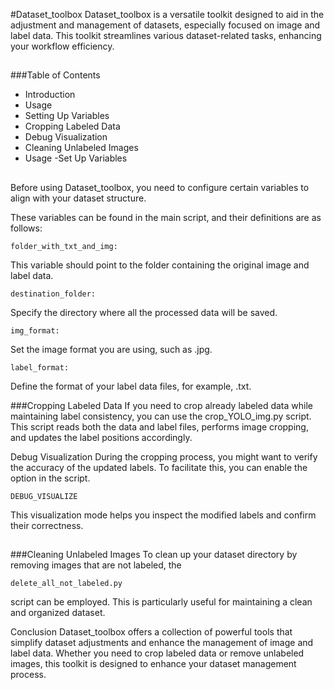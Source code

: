 #Dataset_toolbox
Dataset_toolbox is a versatile toolkit designed to aid in the adjustment and management of datasets, 
especially focused on image and label data. 
This toolkit streamlines various dataset-related tasks, enhancing your workflow efficiency.
##
###Table of Contents
- Introduction
- Usage
- Setting Up Variables
- Cropping Labeled Data
- Debug Visualization
- Cleaning Unlabeled Images
- Usage
 -Set Up Variables
##
####
Before using Dataset_toolbox, you need to configure certain variables to align with your dataset structure. 

These variables can be found in the main script, and their definitions are as follows:

    folder_with_txt_and_img: 
This variable should point to the folder containing the original image and label data.

    destination_folder: 
Specify the directory where all the processed data will be saved.

    img_format: 
Set the image format you are using, such as .jpg.

    label_format: 
Define the format of your label data files, for example, .txt.

###Cropping Labeled Data
If you need to crop already labeled data while maintaining label consistency, 
you can use the crop_YOLO_img.py script. This script reads both the data and label files, 
performs image cropping, and updates the label positions accordingly.

Debug Visualization
During the cropping process, you might want to verify the accuracy of the updated labels. 
To facilitate this, you can enable the option in the script. 

    DEBUG_VISUALIZE 

This visualization mode helps you inspect the modified labels and confirm their correctness.
##
###Cleaning Unlabeled Images
To clean up your dataset directory by removing images that are not labeled, 
the 
    
    delete_all_not_labeled.py 

script can be employed. This is particularly useful for maintaining a clean and organized dataset.

Conclusion
Dataset_toolbox offers a collection of powerful tools that simplify dataset 
adjustments and enhance the management of image and label data. 
Whether you need to crop labeled data or remove unlabeled images, 
this toolkit is designed to enhance your dataset management process.